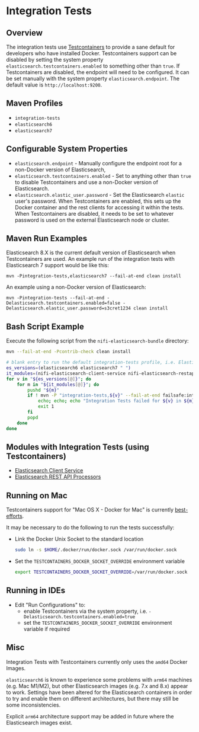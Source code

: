 <!--
  Licensed to the Apache Software Foundation (ASF) under one or more
  contributor license agreements.  See the NOTICE file distributed with
  this work for additional information regarding copyright ownership.
  The ASF licenses this file to You under the Apache License, Version 2.0
  (the "License"); you may not use this file except in compliance with
  the License.  You may obtain a copy of the License at
      http://www.apache.org/licenses/LICENSE-2.0
  Unless required by applicable law or agreed to in writing, software
  distributed under the License is distributed on an "AS IS" BASIS,
  WITHOUT WARRANTIES OR CONDITIONS OF ANY KIND, either express or implied.
  See the License for the specific language governing permissions and
  limitations under the License.
-->

# Integration Tests

## Overview

The integration tests use [Testcontainers](https://www.testcontainers.org/) to provide a sane default for developers who have installed Docker. Testcontainers support can be disabled by setting the system property `elasticsearch.testcontainers.enabled` to something other than `true`. If Testcontainers are disabled, the endpoint will need to be configured. It can be set manually with the system property `elasticsearch.endpoint`. The default value is `http://localhost:9200`.

## Maven Profiles

* `integration-tests`
* `elasticsearch6`
* `elasticsearch7`

## Configurable System Properties

* `elasticsearch.endpoint` - Manually configure the endpoint root for a non-Docker version of Elasticsearch,
* `elasticsearch.testcontainers.enabled` - Set to anything other than `true` to disable Testcontainers and use a non-Docker version of Elasticsearch.
* `elasticsearch.elastic_user.password` - Set the Elasticsearch `elastic` user's password. When Testcontainers are enabled, this sets up the Docker container and the rest clients for accessing it within the tests. When Testcontainers are disabled, it needs to be set to whatever password is used on the external Elasticsearch node or cluster.

## Maven Run Examples

Elasticsearch 8.X is the current default version of Elasticsearch when Testcontainers are used. An example run of the integration tests with Elasticsearch 7 support would be like this:

`mvn -Pintegration-tests,elasticsearch7 --fail-at-end clean install`

An example using a non-Docker version of Elasticsearch:

`mvn -Pintegration-tests --fail-at-end -Delasticsearch.testcontainers.enabled=false -Delasticsearch.elastic_user.password=s3cret1234 clean install`

## Bash Script Example

Execute the following script from the `nifi-elasticsearch-bundle` directory:

```bash
mvn --fail-at-end -Pcontrib-check clean install

# blank entry to run the default integration-tests profile, i.e. Elasticsearch 8
es_versions=(elasticsearch6 elasticsearch7 " ")
it_modules=(nifi-elasticsearch-client-service nifi-elasticsearch-restapi-processors)
for v in "${es_versions[@]}"; do
    for m in "${it_modules[@]}"; do
        pushd "${m}"
        if ! mvn -P "integration-tests,${v}" --fail-at-end failsafe:integration-test failsafe:verify; then
            echo; echo; echo "Integration Tests failed for ${v} in ${m}, see Maven logs for details"
            exit 1
        fi
        popd
    done
done
```

## Modules with Integration Tests (using Testcontainers)

- [Elasticsearch Client Service](nifi-elasticsearch-client-service)
- [Elasticsearch REST API Processors](nifi-elasticsearch-restapi-processors)

## Running on Mac

Testcontainers support for "Mac OS X - Docker for Mac" is currently [best-efforts](https://www.testcontainers.org/supported_docker_environment/).

It may be necessary to do the following to run the tests successfully:

- Link the Docker Unix Socket to the standard location

    ```sh
    sudo ln -s $HOME/.docker/run/docker.sock /var/run/docker.sock
    ```

- Set the `TESTCONTAINERS_DOCKER_SOCKET_OVERRIDE` environment variable

    ```sh
    export TESTCONTAINERS_DOCKER_SOCKET_OVERRIDE=/var/run/docker.sock
    ```

## Running in IDEs

- Edit "Run Configurations" to:
  - enable Testcontainers via the system property, i.e. `-Delasticsearch.testcontainers.enabled=true`
  - set the `TESTCONTAINERS_DOCKER_SOCKET_OVERRIDE` environment variable if required

## Misc

Integration Tests with Testcontainers currently only uses the `amd64` Docker Images.

`elasticsearch6` is known to experience some problems with `arm64` machines (e.g. Mac M1/M2),
but other Elasticsearch images (e.g. 7.x and 8.x) appear to work. Settings have been altered for the Elasticsearch
containers in order to try and enable them on different architectures, but there may still be some inconsistencies.

Explicit `arm64` architecture support may be added in future where the Elasticsearch images exist.
